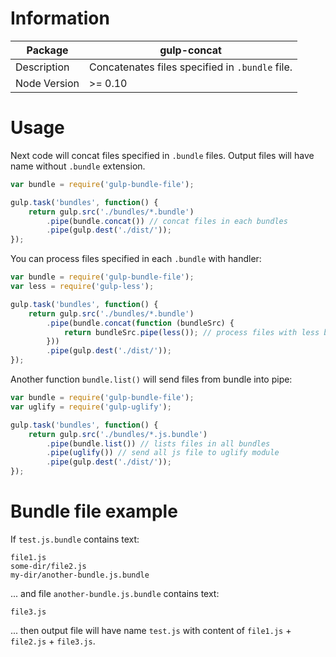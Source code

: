 # Information

Package      | gulp-concat
-------------|------------
Description  | Concatenates files specified in `.bundle` file.
Node Version | >= 0.10

# Usage

Next code will concat files specified in `.bundle` files. Output files will have name without `.bundle` extension.

```JavaScript
var bundle = require('gulp-bundle-file');

gulp.task('bundles', function() {
	return gulp.src('./bundles/*.bundle')
		.pipe(bundle.concat()) // concat files in each bundles
		.pipe(gulp.dest('./dist/'));
});
```

You can process files specified in each `.bundle` with handler:

```JavaScript
var bundle = require('gulp-bundle-file');
var less = require('gulp-less');

gulp.task('bundles', function() {
	return gulp.src('./bundles/*.bundle')
		.pipe(bundle.concat(function (bundleSrc) {
			return bundleSrc.pipe(less()); // process files with less before thay will be concated
		}))
		.pipe(gulp.dest('./dist/'));
});
```

Another function `bundle.list()` will send files from bundle into pipe:

```JavaScript
var bundle = require('gulp-bundle-file');
var uglify = require('gulp-uglify');

gulp.task('bundles', function() {
	return gulp.src('./bundles/*.js.bundle')
		.pipe(bundle.list()) // lists files in all bundles
		.pipe(uglify()) // send all js file to uglify module
		.pipe(gulp.dest('./dist/'));
});
```

# Bundle file example

If `test.js.bundle` contains text:
```
file1.js
some-dir/file2.js
my-dir/another-bundle.js.bundle
```

... and file `another-bundle.js.bundle` contains text:
```
file3.js
```

... then output file will have name `test.js` with content of `file1.js` + `file2.js` + `file3.js`.